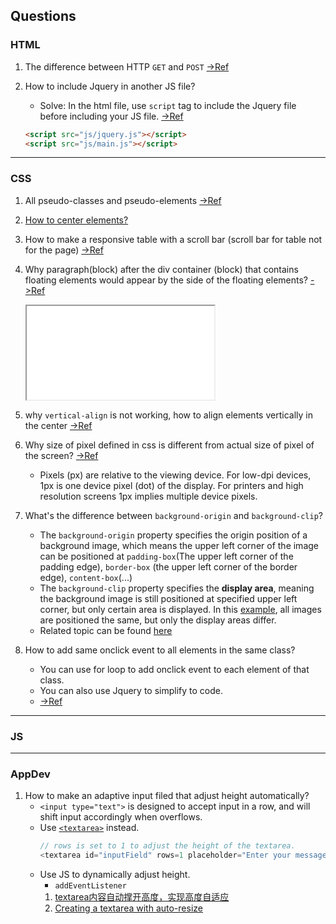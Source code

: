 ## Questions


### HTML
1. The difference between HTTP `GET` and `POST` [->Ref](#get-and-post)

2. How to include Jquery in another JS file?
    * Solve: In the html file, use `script` tag to include the Jquery file before including your JS file. [->Ref](https://stackoverflow.com/questions/17921187/using-jquery-in-a-js-file)
    ```html
    <script src="js/jquery.js"></script>
    <script src="js/main.js"></script>
    ```

---

### CSS
1. All pseudo-classes and pseudo-elements [->Ref](https://www.w3schools.com/css/css_pseudo_elements.asp)

2. [How to center elements?](/frontEnd/css/cssNotes.md#center)

3. How to make a responsive table with a scroll bar (scroll bar for table not for the page) [->Ref](/frontEnd/css/cssNotes.md#make-a-scroll-bar-for-table)

4. Why paragraph(block) after the div container (block) that contains floating elements would appear by the side of the floating elements? [->Ref](/frontEnd/css/cssNotes.md#float-gotcha)
    <iframe src="/frontEnd/css/cssSamples/float3.html"></iframe>

5. why `vertical-align` is not working, how to align elements vertically in the center [->Ref](https://stackoverflow.com/questions/79461/how-can-i-vertically-align-elements-in-a-div)

6. Why size of pixel defined in css is different from actual size of pixel of the screen? [->Ref](/frontEnd/html/htmlNotes?id=viewport)
    * Pixels (px) are relative to the viewing device. For low-dpi devices, 1px is one device pixel (dot) of the display. For printers and high resolution screens 1px implies multiple device pixels.

7. What's the difference between `background-origin` and `background-clip`?
    * The `background-origin` property specifies the origin position of a background image, which means the upper left corner of the image can be positioned at `padding-box`(The upper left corner of the padding edge), `border-box` (the upper left corner of the border edge), `content-box`(...)
    * The `background-clip` property specifies the **display area**, meaning the background image is still positioned at specified upper left corner, but only certain area is displayed. In this [example](https://www.w3schools.com/css/tryit.asp?filename=trycss3_background-clip), all images are positioned the same, but only the display areas differ.
    * Related topic can be found [here](/frontEnd/css/cssNotes.md#make-a-background-image-for-the-page)

8. How to add same onclick event to all elements in the same class?
    * You can use for loop to add onclick event to each element of that class.
    * You can also use Jquery to simplify to code.
    * [->Ref](https://stackoverflow.com/questions/4588759/how-do-you-set-a-javascript-onclick-event-to-a-class-with-css)

---

### JS

---

### AppDev

1. How to make an adaptive input filed that adjust height automatically?
   * `<input type="text">` is designed to accept input in a row, and will shift input accordingly when overflows.
   * Use [`<textarea>`](https://www.w3schools.com/tags/tag_textarea.asp) instead.
     ```js
     // rows is set to 1 to adjust the height of the textarea.
     <textarea id="inputField" rows=1 placeholder="Enter your message here"></textarea>
     ```
    * Use JS to dynamically adjust height.
      * `addEventListener`
      1. [textarea内容自动撑开高度，实现高度自适应](https://cloud.tencent.com/developer/article/1840701)
      2. [Creating a textarea with auto-resize](https://stackoverflow.com/questions/454202/creating-a-textarea-with-auto-resize)


